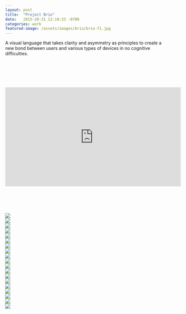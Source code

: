 ```yaml
---
layout: post
title:  "Project Brio"
date:   2015-10-31 12:10:33 -0700
categories: work
featured-image: /assets/images/brio/brio-fi.jpg
---
```

A visual language that takes clarity and asymmetry as principles to create a new bond between users and various types of devices in no cognitive difficulties.

<br/>
<br/>
<br/>
<br/>
<br/>

<div class="js-video [vimeo, widescreen]">
  <iframe width="560" height="315" src="https://player.vimeo.com/video/143786706" frameborder="0" allowfullscreen></iframe>
</div>

<br/>
<br/>
<br/>
<br/>
<br/>

<div class="fullwidth">
    <div class="fullwidthImage">
        <img src="/assets/images/brio/1.jpg">
    </div>
    <div class="fullwidthImage">
        <img src="/assets/images/brio/2.jpg">
    </div>
    <div class="fullwidthImage">
        <img src="/assets/images/brio/3.jpg">
    </div>
    <div class="fullwidthImage">
        <img src="/assets/images/brio/4.jpg">
    </div>
    <div class="fullwidthImage">
        <img src="/assets/images/brio/5.jpg">
    </div>
    <div class="fullwidthImage">
        <img src="/assets/images/brio/6.jpg">
    </div>
    <div class="fullwidthImage">
        <img src="/assets/images/brio/7.jpg">
    </div>
    <div class="fullwidthImage">
        <img src="/assets/images/brio/8.jpg">
    </div>
    <div class="fullwidthImage">
        <img src="/assets/images/brio/9.jpg">
    </div>
    <div class="fullwidthImage">
        <img src="/assets/images/brio/10.jpg">
    </div>
    <div class="fullwidthImage">
        <img src="/assets/images/brio/11.jpg">
    </div>
    <div class="fullwidthImage">
        <img src="/assets/images/brio/12.jpg">
    </div>
    <div class="fullwidthImage">
        <img src="/assets/images/brio/13.jpg">
    </div>
    <div class="fullwidthImage">
        <img src="/assets/images/brio/14.jpg">
    </div>
    <div class="fullwidthImage">
        <img src="/assets/images/brio/15.jpg">
    </div>
    <div class="fullwidthImage">
        <img src="/assets/images/brio/16.jpg">
    </div>
    <div class="fullwidthImage">
        <img src="/assets/images/brio/17.jpg">
    </div>
    <div class="fullwidthImage">
        <img src="/assets/images/brio/18.jpg">
    </div>
    <div class="fullwidthImage">
        <img src="/assets/images/brio/19.jpg">
    </div>
    <div class="fullwidthClear"></div>
</div>
